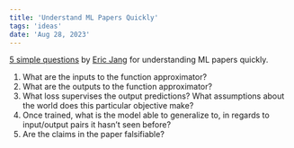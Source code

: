 ```yaml
---
title: 'Understand ML Papers Quickly'
tags: 'ideas'
date: 'Aug 28, 2023'
---
```


[5 simple questions](https://evjang.com/2021/01/25/understanding-ml.html?curius=2021) by [Eric Jang](https://evjang.com/) for understanding ML papers quickly.

1. What are the inputs to the function approximator?
2. What are the outputs to the function approximator?
3. What loss supervises the output predictions? What assumptions about the world does this particular objective make?
4. Once trained, what is the model able to generalize to, in regards to input/output pairs it hasn’t seen before?
5. Are the claims in the paper falsifiable?
